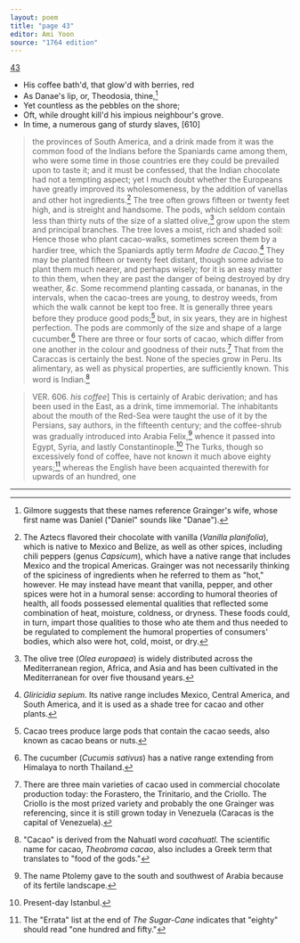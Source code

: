 ```yaml
---
layout: poem
title: "page 43"
editor: Ami Yoon
source: "1764 edition"
---
```



[43]()  

- His coffee bath'd, that glow'd with berries, red  
- As Danae's lip, or, Theodosia, thine,[^f43n1]  
- Yet countless as the pebbles on the shore;  
- Oft, while drought kill'd his impious neighbour's grove.  
- In time, a numerous gang of sturdy slaves, [610]  

> the provinces of South America, and a drink made from it was the common food of the Indians before the Spaniards came among them, who were some time in those countries ere they could be prevailed upon to taste it; and it must be confessed, that the Indian chocolate had not a tempting aspect; yet I much doubt whether the Europeans have greatly improved its wholesomeness, by the addition of vanellas and other hot ingredients.[^f43n2] The tree often grows fifteen or twenty feet high, and is streight and handsome. The pods, which seldom contain less than thirty nuts of the size of a slatted olive,[^f43n3] grow upon the stem and principal branches. The tree loves a moist, rich and shaded soil: Hence those who plant cacao-walks, sometimes screen them by a hardier tree, which the Spaniards aptly term *Madre de Cacao*.[^f43n4] They may be planted fifteen or twenty feet distant, though some advise to plant them much nearer, and perhaps wisely; for it is an easy matter to thin them, when they are past the danger of being destroyed by dry weather, *&c*. Some recommend planting cassada, or bananas, in the intervals, when the cacao-trees are young, to destroy weeds, from which the walk cannot be kept too free. It is generally three years before they produce good pods;[^f43n5] but, in six years, they are in highest perfection. The pods are commonly of the size and shape of a large cucumber.[^f43n6] There are three or four sorts of cacao, which differ from one another in the colour and goodness of their nuts.[^f43n7] That from the Caraccas is certainly the best. None of the species grow in Peru. Its alimentary, as well as physical properties, are sufficiently known. This word is Indian.[^f43n8]

> VER. 606. *his coffee*\] This is certainly of Arabic derivation; and has been used in the East, as a drink, time immemorial. The inhabitants about the mouth of the Red-Sea were taught the use of it by the Persians, say authors, in the fifteenth century; and the coffee-shrub was gradually introduced into Arabia Felix,[^f43n9] whence it passed into Egypt, Syria, and lastly Constantinople.[^f43n10] The Turks, though so excessively fond of coffee, have not known it much above eighty years;[^f43n11] whereas the English have been acquainted therewith for upwards of an hundred, one


[^f43n1]: Gilmore suggests that these names reference Grainger's wife, whose first name was Daniel ("Daniel" sounds like "Danae").  

[^f43n2]: The Aztecs flavored their chocolate with vanilla (*Vanilla planifolia*), which is native to Mexico and Belize, as well as other spices, including chili peppers (genus *Capsicum*), which have a native range that includes Mexico and the tropical Americas. Grainger was not necessarily thinking of the spiciness of ingredients when he referred to them as "hot," however. He may instead have meant that vanilla, pepper, and other spices were hot in a humoral sense: according to humoral theories of health, all foods possessed elemental qualities that reflected some combination of heat, moisture, coldness, or dryness. These foods could, in turn, impart those qualities to those who ate them and thus needed to be regulated to complement the humoral properties of consumers' bodies, which also were hot, cold, moist, or dry.  

[^f43n3]: The olive tree (*Olea europaea*) is widely distributed across the Mediterranean region, Africa, and Asia and has been cultivated in the Mediterranean for over five thousand years.    

[^f43n4]: *Gliricidia sepium*. Its native range includes Mexico, Central America, and South America, and it is used as a shade tree for cacao and other plants.  

[^f43n5]: Cacao trees produce large pods that contain the cacao seeds, also known as cacao beans or nuts.  

[^f43n6]: The cucumber (*Cucumis sativus*) has a native range extending from Himalaya to north Thailand.  

[^f43n7]: There are three main varieties of cacao used in commercial chocolate production today: the Forastero, the Trinitario, and the Criollo. The Criollo is the most prized variety and probably the one Grainger was referencing, since it is still grown today in Venezuela (Caracas is the capital of Venezuela).   

[^f43n8]: "Cacao" is derived from the Nahuatl word *cacahuatl*. The scientific name for cacao, *Theobroma cacao*, also includes a Greek term that translates to "food of the gods."  

[^f43n9]: The name Ptolemy gave to the south and southwest of Arabia because of its fertile landscape.

[^f43n10]: Present-day Istanbul.

[^f43n11]: The "Errata" list at the end of *The Sugar-Cane* indicates that "eighty" should read "one hundred and fifty."  

---
